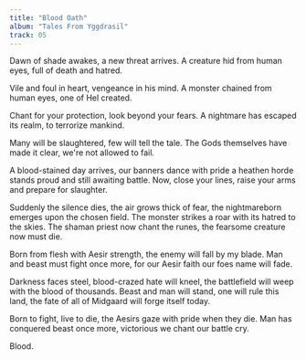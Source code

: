 ```yaml
---
title: "Blood Oath"
album: "Tales From Yggdrasil"
track: 05
---
```


Dawn of shade awakes, a new threat arrives.
A creature hid from human eyes,
full of death and hatred.

Vile and foul in heart, vengeance in his mind.
A monster chained from human eyes,
one of Hel created.

Chant for your protection,
look beyond your fears.
A nightmare has escaped its realm,
to terrorize mankind.

Many will be slaughtered,
few will tell the tale.
The Gods themselves have made it clear,
we're not allowed to fail.

A blood-stained day arrives, our banners dance with pride
a heathen horde stands proud and still awaiting battle.
Now, close your lines, raise your arms
and prepare for slaughter.

Suddenly the silence dies, the air grows thick of fear,
the nightmareborn emerges upon the chosen field.
The monster strikes a roar with its hatred to the skies.
The shaman priest now chant the runes,
the fearsome creature now must die.

Born from flesh with Aesir strength,
the enemy will fall by my blade.
Man and beast must fight once more,
for our Aesir faith our foes name will fade.

Darkness faces steel, blood-crazed hate will kneel,
the battlefield will weep with the blood of thousands.
Beast and man will stand, one will rule this land,
the fate of all of Midgaard will forge itself today.

Born to fight, live to die,
the Aesirs gaze with pride when they die.
Man has conquered beast once more,
victorious we chant our battle cry.

Blood.